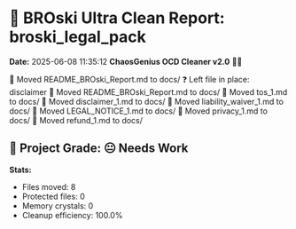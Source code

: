 # 🧹 BROski Ultra Clean Report: broski_legal_pack
**Date:** 2025-06-08 11:35:12
**ChaosGenius OCD Cleaner v2.0** 🧠💜

📁 Moved README_BROski_Report.md to docs/
❓ Left file in place: disclaimer
📁 Moved README_BROski_Report.md to docs/
📁 Moved tos_1.md to docs/
📁 Moved disclaimer_1.md to docs/
📁 Moved liability_waiver_1.md to docs/
📁 Moved LEGAL_NOTICE_1.md to docs/
📁 Moved privacy_1.md to docs/
📁 Moved refund_1.md to docs/

## 🧠 Project Grade: 😐 Needs Work
**Stats:**
- Files moved: 8
- Protected files: 0
- Memory crystals: 0
- Cleanup efficiency: 100.0%